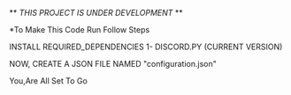 **  _THIS PROJECT IS UNDER DEVELOPMENT_  **


*To Make This Code Run Follow Steps

INSTALL REQUIRED_DEPENDENCIES
1- DISCORD.PY (CURRENT VERSION)


NOW, CREATE A JSON FILE NAMED "configuration.json"

You,Are All Set To Go
